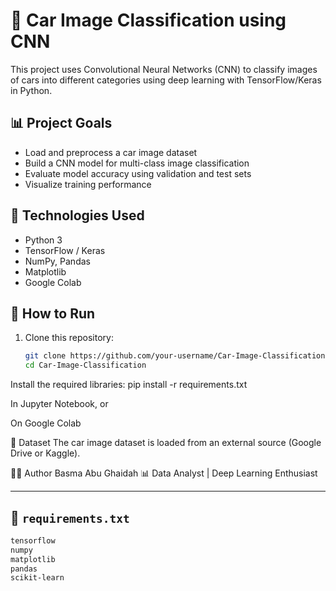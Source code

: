 # 🚗 Car Image Classification using CNN

This project uses Convolutional Neural Networks (CNN) to classify images of cars into different categories using deep learning with TensorFlow/Keras in Python.

## 📊 Project Goals

- Load and preprocess a car image dataset
- Build a CNN model for multi-class image classification
- Evaluate model accuracy using validation and test sets
- Visualize training performance

## 🧰 Technologies Used

- Python 3
- TensorFlow / Keras
- NumPy, Pandas
- Matplotlib
- Google Colab

## 🚀 How to Run

1. Clone this repository:
   ```bash
   git clone https://github.com/your-username/Car-Image-Classification.git
   cd Car-Image-Classification
Install the required libraries:
pip install -r requirements.txt

In Jupyter Notebook, or

On Google Colab

📁 Dataset
The car image dataset is loaded from an external source (Google Drive or Kaggle).

👩‍💻 Author
Basma Abu Ghaidah
📊 Data Analyst | Deep Learning Enthusiast

---

## 📌 `requirements.txt` 

```txt
tensorflow
numpy
matplotlib
pandas
scikit-learn


